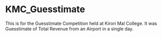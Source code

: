 # KMC_Guesstimate
This is for the Guesstimate Competition held at Kirori Mal College.
It was Guesstimate of Total Revenue from an Airport in a single day.
